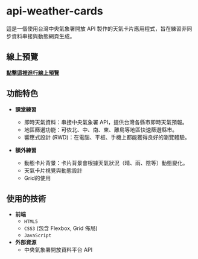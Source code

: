 # api-weather-cards

這是一個使用台灣中央氣象署開放 API 製作的天氣卡片應用程式，旨在練習非同步資料串接與動態網頁生成。

## 線上預覽
**[點擊這裡進行線上預覽](https://peh-sim-ju.github.io/api-weather-cards/)**

## 功能特色

* **課堂練習**
   * 即時天氣資料：串接中央氣象署 API，提供台灣各縣市即時天氣預報。
   * 地區篩選功能：可依北、中、南、東、離島等地區快速篩選縣市。
   * 響應式設計 (RWD)：在電腦、平板、手機上都能獲得良好的瀏覽體驗。

* **額外練習**
   * 動態卡片背景：卡片背景會根據天氣狀況（晴、雨、陰等）動態變化。
   * 天氣卡片視覺與動態設計
   * Grid的使用

## 使用的技術
* **前端**
    * `HTML5`
    * `CSS3` (包含 Flexbox, Grid 佈局)
    * `JavaScript`
* **外部資源**
    * 中央氣象署開放資料平台 API
